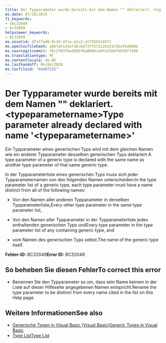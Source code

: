 ```yaml
---
title: Der Typparameter wurde bereits mit dem Namen "" deklariert. <typeparametername>
ms.date: 07/20/2015
f1_keywords:
- vbc32049
- bc32049
helpviewer_keywords:
- BC32049
ms.assetid: d7affad0-0c3d-4fce-a1c2-a17f65514471
ms.openlocfilehash: a8b7a5124a736c6d73ff571c2b331c5bafb4860b
ms.sourcegitcommit: f8c270376ed905f6a8896ce0fe25b4f4b38ff498
ms.translationtype: MT
ms.contentlocale: de-DE
ms.lasthandoff: 06/04/2020
ms.locfileid: "84407235"
---
```

# <a name="type-parameter-already-declared-with-name-typeparametername"></a><span data-ttu-id="c7c69-102">Der Typparameter wurde bereits mit dem Namen "" deklariert. \<typeparametername></span><span class="sxs-lookup"><span data-stu-id="c7c69-102">Type parameter already declared with name '\<typeparametername>'</span></span>
<span data-ttu-id="c7c69-103">Ein Typparameter eines generischen Typs wird mit dem gleichen Namen wie ein anderer Typparameter desselben generischen Typs deklariert.</span><span class="sxs-lookup"><span data-stu-id="c7c69-103">A type parameter of a generic type is declared with the same name as another type parameter of that same generic type.</span></span>  
  
 <span data-ttu-id="c7c69-104">In der Typparameterliste eines generischen Typs muss sich jeder Typparameternamen von den folgenden Namen unterscheiden:</span><span class="sxs-lookup"><span data-stu-id="c7c69-104">In the type parameter list of a generic type, each type parameter must have a name distinct from all of the following names:</span></span>  
  
- <span data-ttu-id="c7c69-105">Von den Namen aller anderen Typparameter in derselben Typparameterliste,</span><span class="sxs-lookup"><span data-stu-id="c7c69-105">Every other type parameter in the same type parameter list,</span></span>  
  
- <span data-ttu-id="c7c69-106">Von den Namen aller Typparameter in der Typparameterliste jedes enthaltenden generischen Typs und</span><span class="sxs-lookup"><span data-stu-id="c7c69-106">Every type parameter in the type parameter list of any containing generic type, and</span></span>  
  
- <span data-ttu-id="c7c69-107">vom Namen des generischen Typs selbst.</span><span class="sxs-lookup"><span data-stu-id="c7c69-107">The name of the generic type itself.</span></span>  
  
 <span data-ttu-id="c7c69-108">**Fehler-ID:** BC32049</span><span class="sxs-lookup"><span data-stu-id="c7c69-108">**Error ID:** BC32049</span></span>  
  
## <a name="to-correct-this-error"></a><span data-ttu-id="c7c69-109">So beheben Sie diesen Fehler</span><span class="sxs-lookup"><span data-stu-id="c7c69-109">To correct this error</span></span>  
  
- <span data-ttu-id="c7c69-110">Benennen Sie den Typparameter so um, dass sein Name keinem in der Liste auf dieser Hilfeseite angegebenen Namen entspricht.</span><span class="sxs-lookup"><span data-stu-id="c7c69-110">Rename the type parameter to be distinct from every name cited in the list on this Help page.</span></span>  
  
## <a name="see-also"></a><span data-ttu-id="c7c69-111">Weitere Informationen</span><span class="sxs-lookup"><span data-stu-id="c7c69-111">See also</span></span>

- [<span data-ttu-id="c7c69-112">Generische Typen in Visual Basic (Visual Basic)</span><span class="sxs-lookup"><span data-stu-id="c7c69-112">Generic Types in Visual Basic</span></span>](../programming-guide/language-features/data-types/generic-types.md)
- [<span data-ttu-id="c7c69-113">Type List</span><span class="sxs-lookup"><span data-stu-id="c7c69-113">Type List</span></span>](../language-reference/statements/type-list.md)
